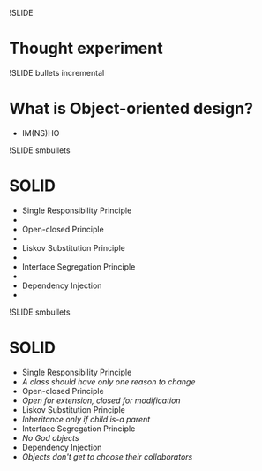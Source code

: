 !SLIDE
# Thought experiment #

!SLIDE bullets incremental
# What is Object-oriented design? #
* IM(NS)HO

!SLIDE smbullets 
# SOLID #

* Single Responsibility Principle
*   
* Open-closed Principle
*   
* Liskov Substitution Principle
*   
* Interface Segregation Principle
*   
* Dependency Injection
*   

!SLIDE smbullets
# SOLID #

* Single Responsibility Principle
* *A class should have only one reason to change*
* Open-closed Principle
* *Open for extension, closed for modification*  
* Liskov Substitution Principle
* *Inheritance only if child is-a parent*   
* Interface Segregation Principle
* *No God objects*
* Dependency Injection
* *Objects don't get to choose their collaborators* 
